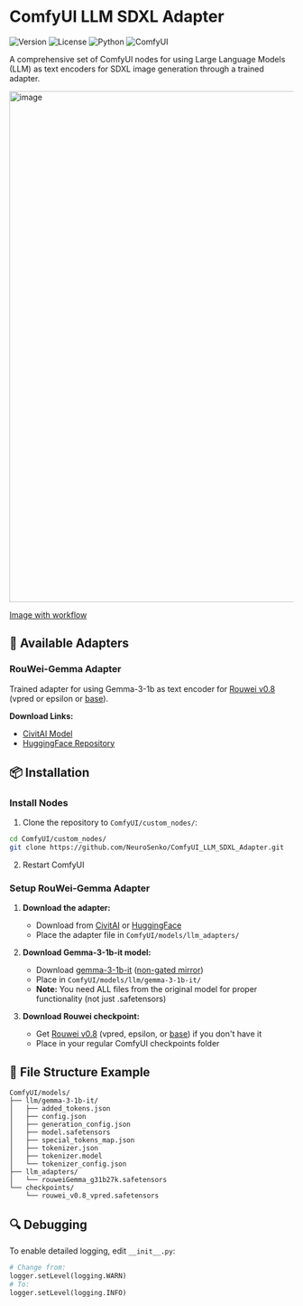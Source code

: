 # ComfyUI LLM SDXL Adapter

![Version](https://img.shields.io/badge/version-3.0.0-blue.svg)
![License](https://img.shields.io/badge/license-MIT-green.svg)
![Python](https://img.shields.io/badge/python-3.8+-blue.svg)
![ComfyUI](https://img.shields.io/badge/ComfyUI-compatible-orange.svg)

A comprehensive set of ComfyUI nodes for using Large Language Models (LLM) as text encoders for SDXL image generation through a trained adapter.

<img width="1803" height="904" alt="image" src="https://github.com/user-attachments/assets/e8e5f047-37e7-4f8b-9bbd-78d70e2a7d80" />

[Image with workflow](https://files.catbox.moe/om6tc4.png)


## 🎯 Available Adapters

### RouWei-Gemma Adapter 
Trained adapter for using Gemma-3-1b as text encoder for [Rouwei v0.8](https://civitai.com/models/950531) (vpred or epsilon or [base](https://huggingface.co/Minthy/RouWei-0.8/blob/main/rouwei_080_base_fp16.safetensors)).

**Download Links:**
- [CivitAI Model](https://civitai.com/models/1782437)
- [HuggingFace Repository](https://huggingface.co/Minthy/RouWei-Gemma)

## 📦 Installation
### Install Nodes
1. Clone the repository to `ComfyUI/custom_nodes/`:
```bash
cd ComfyUI/custom_nodes/
git clone https://github.com/NeuroSenko/ComfyUI_LLM_SDXL_Adapter.git
```

2. Restart ComfyUI

### Setup RouWei-Gemma Adapter

1. **Download the adapter:**
   - Download from [CivitAI](https://civitai.com/models/1782437) or [HuggingFace](https://huggingface.co/Minthy/RouWei-Gemma)
   - Place the adapter file in `ComfyUI/models/llm_adapters/`

2. **Download Gemma-3-1b-it model:**
   - Download [gemma-3-1b-it](https://huggingface.co/google/gemma-3-1b-it) ([non-gated mirror](https://huggingface.co/unsloth/gemma-3-1b-it))
   - Place in `ComfyUI/models/llm/gemma-3-1b-it/`
   - **Note:** You need ALL files from the original model for proper functionality (not just .safetensors)

3. **Download Rouwei checkpoint:**
   - Get [Rouwei v0.8](https://civitai.com/models/950531) (vpred, epsilon, or [base](https://huggingface.co/Minthy/RouWei-0.8/blob/main/rouwei_080_base_fp16.safetensors)) if you don't have it
   - Place in your regular ComfyUI checkpoints folder

## 📁 File Structure Example

```
ComfyUI/models/
├── llm/gemma-3-1b-it/
│   ├── added_tokens.json
│   ├── config.json
│   ├── generation_config.json
│   ├── model.safetensors
│   ├── special_tokens_map.json
│   ├── tokenizer.json
│   ├── tokenizer.model
│   └── tokenizer_config.json
├── llm_adapters/
│   └── rouweiGemma_g31b27k.safetensors
└── checkpoints/
    └── rouwei_v0.8_vpred.safetensors
```

## 🔍 Debugging

To enable detailed logging, edit `__init__.py`:
```python
# Change from:
logger.setLevel(logging.WARN)
# To:
logger.setLevel(logging.INFO)
```
